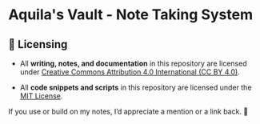 # Aquila's Vault - Note Taking System

## 📜 Licensing

- All **writing, notes, and documentation** in this repository are licensed under 
  [Creative Commons Attribution 4.0 International (CC BY 4.0)](LICENSE-CC-BY-4.0.md).

- All **code snippets and scripts** in this repository are licensed under 
  the [MIT License](./LICENSE-MIT.md).

If you use or build on my notes, I’d appreciate a mention or a link back. 🌱

